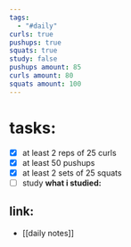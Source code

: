 ```yaml
---
tags:
  - "#daily"
curls: true
pushups: true
squats: true
study: false
pushups amount: 85
curls amount: 80
squats amount: 100
---
```

# tasks:
- [x] at least 2 reps of 25 curls 
- [x] at least 50 pushups
- [x] at least 2 sets of 25 squats
- [ ] study
      **what i studied:**  
      
## link: 
- [[daily notes]] 
